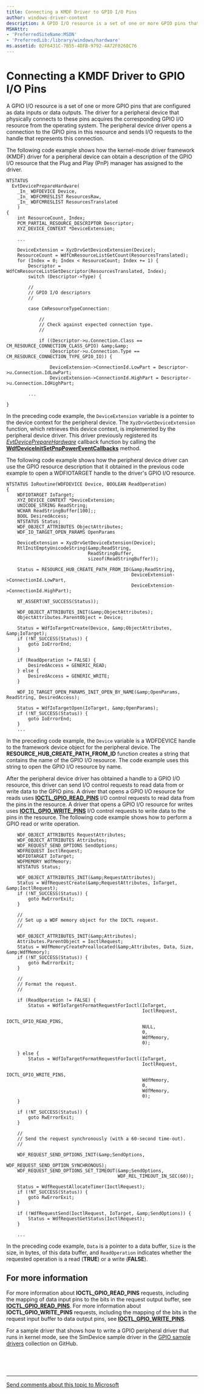 ```yaml
---
title: Connecting a KMDF Driver to GPIO I/O Pins
author: windows-driver-content
description: A GPIO I/O resource is a set of one or more GPIO pins that are configured as data inputs or data outputs.
MSHAttr:
- 'PreferredSiteName:MSDN'
- 'PreferredLib:/library/windows/hardware'
ms.assetid: 02F6431C-7B55-4DFB-9792-4A72F0268C76
---
```


# Connecting a KMDF Driver to GPIO I/O Pins


A GPIO I/O resource is a set of one or more GPIO pins that are configured as data inputs or data outputs. The driver for a peripheral device that physically connects to these pins acquires the corresponding GPIO I/O resource from the operating system. The peripheral device driver opens a connection to the GPIO pins in this resource and sends I/O requests to the handle that represents this connection.

The following code example shows how the kernel-mode driver framework (KMDF) driver for a peripheral device can obtain a description of the GPIO I/O resource that the Plug and Play (PnP) manager has assigned to the driver.

```
NTSTATUS
  EvtDevicePrepareHardware(
    _In_ WDFDEVICE Device,
    _In_ WDFCMRESLIST ResourcesRaw,
    _In_ WDFCMRESLIST ResourcesTranslated
    )
{
    int ResourceCount, Index;
    PCM_PARTIAL_RESOURCE_DESCRIPTOR Descriptor;
    XYZ_DEVICE_CONTEXT *DeviceExtension;

    ...

    DeviceExtension = XyzDrvGetDeviceExtension(Device);
    ResourceCount = WdfCmResourceListGetCount(ResourcesTranslated);
    for (Index = 0; Index < ResourceCount; Index += 1) {
        Descriptor = WdfCmResourceListGetDescriptor(ResourcesTranslated, Index);
        switch (Descriptor->Type) {

        //
        // GPIO I/O descriptors
        //

        case CmResourceTypeConnection:

            //
            // Check against expected connection type.
            //

            if ((Descriptor->u.Connection.Class == CM_RESOURCE_CONNECTION_CLASS_GPIO) &amp;&amp;
                (Descriptor->u.Connection.Type == CM_RESOURCE_CONNECTION_TYPE_GPIO_IO)) {

                DeviceExtension->ConnectionId.LowPart = Descriptor->u.Connection.IdLowPart;
                DeviceExtension->ConnectionId.HighPart = Descriptor->u.Connection.IdHighPart;

        ...

}
```

In the preceding code example, the `DeviceExtension` variable is a pointer to the device context for the peripheral device. The `XyzDrvGetDeviceExtension` function, which retrieves this device context, is implemented by the peripheral device driver. This driver previously registered its [*EvtDevicePrepareHardware*](https://msdn.microsoft.com/library/windows/hardware/ff540880) callback function by calling the [**WdfDeviceInitSetPnpPowerEventCallbacks**](https://msdn.microsoft.com/library/windows/hardware/ff546135) method.

The following code example shows how the peripheral device driver can use the GPIO resource description that it obtained in the previous code example to open a WDFIOTARGET handle to the driver's GPIO I/O resource.

```
NTSTATUS IoRoutine(WDFDEVICE Device, BOOLEAN ReadOperation) 
{
    WDFIOTARGET IoTarget;
    XYZ_DEVICE_CONTEXT *DeviceExtension;
    UNICODE_STRING ReadString;
    WCHAR ReadStringBuffer[100];;
    BOOL DesiredAccess;
    NTSTATUS Status;
    WDF_OBJECT_ATTRIBUTES ObjectAttributes;
    WDF_IO_TARGET_OPEN_PARAMS OpenParams

    DeviceExtension = XyzDrvGetDeviceExtension(Device);
    RtlInitEmptyUnicodeString(&amp;ReadString,
                              ReadStringBuffer,
                              sizeof(ReadStringBuffer));

    Status = RESOURCE_HUB_CREATE_PATH_FROM_ID(&amp;ReadString,
                                              DeviceExtension->ConnectionId.LowPart,
                                              DeviceExtension->ConnectionId.HighPart);

    NT_ASSERT(NT_SUCCESS(Status));

    WDF_OBJECT_ATTRIBUTES_INIT(&amp;ObjectAttributes);
    ObjectAttributes.ParentObject = Device;

    Status = WdfIoTargetCreate(Device, &amp;ObjectAttributes, &amp;IoTarget);
    if (!NT_SUCCESS(Status)) {
        goto IoErrorEnd;
    }   

    if (ReadOperation != FALSE) {
        DesiredAccess = GENERIC_READ;
    } else {
        DesiredAccess = GENERIC_WRITE;
    }

    WDF_IO_TARGET_OPEN_PARAMS_INIT_OPEN_BY_NAME(&amp;OpenParams, ReadString, DesiredAccess);

    Status = WdfIoTargetOpen(IoTarget, &amp;OpenParams);
    if (!NT_SUCCESS(Status)) {
        goto IoErrorEnd;
    }
    ...
```

In the preceding code example, the `Device` variable is a WDFDEVICE handle to the framework device object for the peripheral device. The **RESOURCE\_HUB\_CREATE\_PATH\_FROM\_ID** function creates a string that contains the name of the GPIO I/O resource. The code example uses this string to open the GPIO I/O resource by name.

After the peripheral device driver has obtained a handle to a GPIO I/O resource, this driver can send I/O control requests to read data from or write data to the GPIO pins. A driver that opens a GPIO I/O resource for reads uses [**IOCTL\_GPIO\_READ\_PINS**](https://msdn.microsoft.com/library/windows/hardware/hh406483) I/O control requests to read data from the pins in the resource. A driver that opens a GPIO I/O resource for writes uses [**IOCTL\_GPIO\_WRITE\_PINS**](https://msdn.microsoft.com/library/windows/hardware/hh406487) I/O control requests to write data to the pins in the resource. The following code example shows how to perform a GPIO read or write operation.

```
    WDF_OBJECT_ATTRIBUTES RequestAttributes;
    WDF_OBJECT_ATTRIBUTES Attributes;
    WDF_REQUEST_SEND_OPTIONS SendOptions;
    WDFREQUEST IoctlRequest;
    WDFIOTARGET IoTarget;
    WDFMEMORY WdfMemory;
    NTSTATUS Status;

    WDF_OBJECT_ATTRIBUTES_INIT(&amp;RequestAttributes);
    Status = WdfRequestCreate(&amp;RequestAttributes, IoTarget, &amp;IoctlRequest);
    if (!NT_SUCCESS(Status)) {
        goto RwErrorExit;
    }

    //
    // Set up a WDF memory object for the IOCTL request.
    //

    WDF_OBJECT_ATTRIBUTES_INIT(&amp;Attributes);
    Attributes.ParentObject = IoctlRequest;
    Status = WdfMemoryCreatePreallocated(&amp;Attributes, Data, Size, &amp;WdfMemory);
    if (!NT_SUCCESS(Status)) {
        goto RwErrorExit;
    }

    //
    // Format the request.
    //

    if (ReadOperation != FALSE) {
        Status = WdfIoTargetFormatRequestForIoctl(IoTarget,
                                                  IoctlRequest,
                                                  IOCTL_GPIO_READ_PINS,
                                                  NULL,
                                                  0,
                                                  WdfMemory,
                                                  0);

    } else {
        Status = WdfIoTargetFormatRequestForIoctl(IoTarget,
                                                  IoctlRequest,
                                                  IOCTL_GPIO_WRITE_PINS,
                                                  WdfMemory,
                                                  0,
                                                  WdfMemory,
                                                  0);
    }

    if (!NT_SUCCESS(Status)) {
        goto RwErrorExit;
    }

    //
    // Send the request synchronously (with a 60-second time-out).
    //

    WDF_REQUEST_SEND_OPTIONS_INIT(&amp;SendOptions,
                                  WDF_REQUEST_SEND_OPTION_SYNCHRONOUS);
    WDF_REQUEST_SEND_OPTIONS_SET_TIMEOUT(&amp;SendOptions,
                                         WDF_REL_TIMEOUT_IN_SEC(60));

    Status = WdfRequestAllocateTimer(IoctlRequest);
    if (!NT_SUCCESS(Status)) {
        goto RwErrorExit;
    }

    if (!WdfRequestSend(IoctlRequest, IoTarget, &amp;SendOptions)) {
        Status = WdfRequestGetStatus(IoctlRequest);
    }

    ...
```

In the preceding code example, `Data` is a pointer to a data buffer, `Size` is the size, in bytes, of this data buffer, and `ReadOperation` indicates whether the requested operation is a read (**TRUE**) or a write (**FALSE**).

## For more information


For more information about **IOCTL\_GPIO\_READ\_PINS** requests, including the mapping of data input pins to the bits in the request output buffer, see [**IOCTL\_GPIO\_READ\_PINS**](https://msdn.microsoft.com/library/windows/hardware/hh406483). For more information about **IOCTL\_GPIO\_WRITE\_PINS** requests, including the mapping of the bits in the request input buffer to data output pins, see [**IOCTL\_GPIO\_WRITE\_PINS**](https://msdn.microsoft.com/library/windows/hardware/hh406487).

For a sample driver that shows how to write a GPIO peripheral driver that runs in kernel mode, see the SimDevice sample driver in the [GPIO sample drivers](http://go.microsoft.com/fwlink/p/?LinkId=616032) collection on GitHub.

 

 


--------------------
[Send comments about this topic to Microsoft](mailto:wsddocfb@microsoft.com?subject=Documentation%20feedback%20%5Bgpio\parports%5D:%20Connecting%20a%20KMDF%20Driver%20to%20GPIO%20I/O%20Pins%20%20RELEASE:%20%286/3/2016%29&body=%0A%0APRIVACY%20STATEMENT%0A%0AWe%20use%20your%20feedback%20to%20improve%20the%20documentation.%20We%20don't%20use%20your%20email%20address%20for%20any%20other%20purpose,%20and%20we'll%20remove%20your%20email%20address%20from%20our%20system%20after%20the%20issue%20that%20you're%20reporting%20is%20fixed.%20While%20we're%20working%20to%20fix%20this%20issue,%20we%20might%20send%20you%20an%20email%20message%20to%20ask%20for%20more%20info.%20Later,%20we%20might%20also%20send%20you%20an%20email%20message%20to%20let%20you%20know%20that%20we've%20addressed%20your%20feedback.%0A%0AFor%20more%20info%20about%20Microsoft's%20privacy%20policy,%20see%20http://privacy.microsoft.com/default.aspx. "Send comments about this topic to Microsoft")


